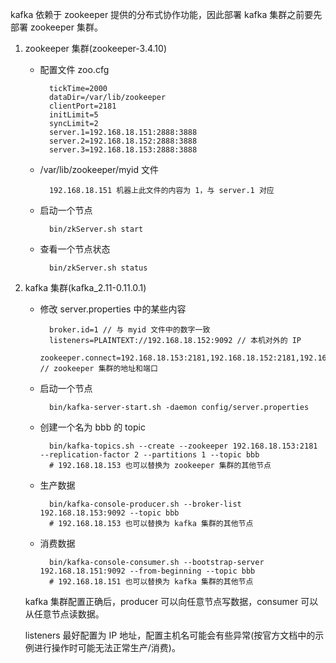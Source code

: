 kafka 依赖于 zookeeper 提供的分布式协作功能，因此部署 kafka 集群之前要先部署 zookeeper 集群。

1. zookeeper 集群(zookeeper-3.4.10)
    
    
	- 配置文件 zoo.cfg
	
			tickTime=2000
			dataDir=/var/lib/zookeeper
			clientPort=2181
			initLimit=5
			syncLimit=2
			server.1=192.168.18.151:2888:3888
			server.2=192.168.18.152:2888:3888
			server.3=192.168.18.153:2888:3888

	- /var/lib/zookeeper/myid 文件
		
			192.168.18.151 机器上此文件的内容为 1，与 server.1 对应

	- 启动一个节点

			bin/zkServer.sh start 

	- 查看一个节点状态

			bin/zkServer.sh status 
	
2. kafka 集群(kafka_2.11-0.11.0.1)
	
	- 修改 server.properties 中的某些内容
	
			broker.id=1 // 与 myid 文件中的数字一致
			listeners=PLAINTEXT://192.168.18.152:9092 // 本机对外的 IP
			zookeeper.connect=192.168.18.153:2181,192.168.18.152:2181,192.168.18.151:2181 // zookeeper 集群的地址和端口

	- 启动一个节点

			bin/kafka-server-start.sh -daemon config/server.properties 

	- 创建一个名为 bbb 的 topic

			bin/kafka-topics.sh --create --zookeeper 192.168.18.153:2181 --replication-factor 2 --partitions 1 --topic bbb 
			# 192.168.18.153 也可以替换为 zookeeper 集群的其他节点

	- 生产数据
	
			bin/kafka-console-producer.sh --broker-list 192.168.18.153:9092 --topic bbb
			# 192.168.18.153 也可以替换为 kafka 集群的其他节点

	- 消费数据

			bin/kafka-console-consumer.sh --bootstrap-server 192.168.18.151:9092 --from-beginning --topic bbb
			# 192.168.18.151 也可以替换为 kafka 集群的其他节点

	kafka 集群配置正确后，producer 可以向任意节点写数据，consumer 可以从任意节点读数据。

	listeners 最好配置为 IP 地址，配置主机名可能会有些异常(按官方文档中的示例进行操作时可能无法正常生产/消费)。